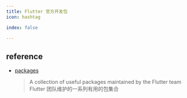 ```yaml
---
title: Flutter 官方开发包
icon: hashtag

index: false

---
```


<!-- more -->

## reference

- [packages](https://github.com/flutter/packages)
    > A collection of useful packages maintained by the Flutter team
    > Flutter 团队维护的一系列有用的包集合